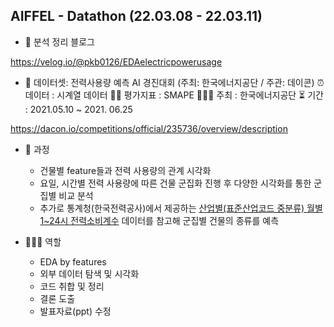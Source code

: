 ## AIFFEL - Datathon (22.03.08 - 22.03.11)

- 📎 분석 정리 블로그

https://velog.io/@pkb0126/EDAelectricpowerusage

- 📁 데이터셋: 전력사용량 예측 AI 경진대회 (주최: 한국에너지공단 / 주관: 데이콘)
⏰ 데이터 : 시계열 데이터
✍🏻 평가지표 : SMAPE
🙋🏻‍♀️ 주최 : 한국에너지공단
⏳ 기간 : 2021.05.10 ~ 2021. 06.25

https://dacon.io/competitions/official/235736/overview/description

- 📝 과정
  - 건물별 feature들과 전력 사용량의 관계 시각화
  - 요일, 시간별 전력 사용량에 따른 건물 군집화 진행 후 다양한 시각화를 통한 군집별 비교 분석
  - 추가로 통계청(한국전력공사)에서 제공하는 [산업별(표준산업코드 중분류) 월별 1~24시 전력소비계수](https://kosis.kr/statHtml/statHtml.do?orgId=115&tblId=DT_11507N_095&vw_cd=MT_ZTITLE&list_id=115_11507_K1&seqNo=&lang_mode=ko&language=kor&obj_var_id=&itm_id=&conn_path=MT_ZTITLE) 데이터를 참고해 군집별 건물의 종류를 예측


- 👩🏻‍💻 역할
  - EDA by features 
  - 외부 데이터 탐색 및 시각화 
  - 코드 취합 및 정리
  - 결론 도출
  - 발표자료(ppt) 수정
